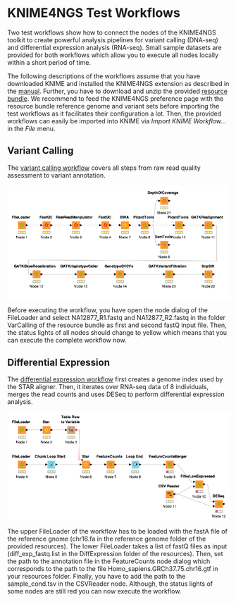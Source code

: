 # KNIME4NGS Test Workflows

Two test workflows show how to connect the nodes of the KNIME4NGS toolkit to create powerful analysis pipelines for variant calling (DNA-seq) and differential expression analysis (RNA-seq).
Small sample datasets are provided for both workflows which allow you to execute all nodes locally within a short period of time.

The following descriptions of the workflows assume that you have downloaded KNIME and installed the KNIME4NGS extension as described in the [manual](https://github.com/ibisngs/knime4ngs/raw/gh-pages/knime4ngs_manual.pdf).
Further, you have to download and unzip the provided [resource bundle](https://github.com/ibisngs/knime4ngs/archive/resource.zip).
We recommend to feed the KNIME4NGS preference page with the resource bundle reference genome and variant sets before importing the test workflows as it facilitates their configuration a lot.
Then, the provided workflows can easily be imported into KNIME via *Import KNIME Workflow...* in the *File* menu.

## Variant Calling

The [variant calling workflow](https://github.com/ibisngs/knime4ngs/raw/master/KNIME4NGS_Test_VarCalling.zip) covers all steps from raw read quality assessment to variant annotation.

![](figures/VarCalling.png)

Before executing the workflow, you have open the node dialog of the FileLoader and select NA12877\_R1.fastq and NA12877\_R2.fastq in the folder VarCalling of the resource bundle as first and second fastQ input file.
Then, the status lights of all nodes should change to yellow which means that you can execute the complete workflow now.

## Differential Expression

The [differential expression workflow](https://github.com/ibisngs/knime4ngs/raw/master/KNIME4NGS_Test_DiffExpression.zip) first creates a genome index used by the STAR aligner.
Then, it iterates over RNA-seq data of 8 individuals, merges the read counts and uses DESeq to perform differential expression analysis.

![](figures/DiffExpression.png)

The upper FileLoader of the workflow has to be loaded with the fastA file of the reference gnome (chr16.fa in the reference genome folder of the provided resources).
The lower FileLoader takes a list of fastQ files as input (diff\_exp\_fastq.list in the DiffExpression folder of the resources).
Then, set the path to the annotation file in the FeatureCounts node dialog which corresponds to the path to the file Homo_sapiens.GRCh37.75.chr16.gtf in your resources folder.
Finally, you have to add the path to the sample_cond.tsv in the CSVReader node.
Although, the status lights of some nodes are still red you can now execute the workflow.




